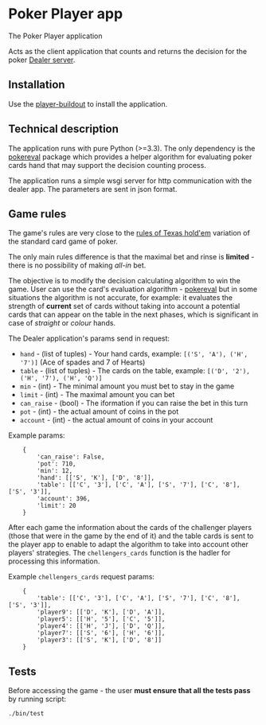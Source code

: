 Poker Player app
================

The Poker Player application

Acts as the client application that counts and returns the decision for the
poker [Dealer server](https://github.com/radekj/dealer).


Installation
------------

Use the [player-buildout](https://github.com/radekj/player-buildout) to install
the application.


Technical description
---------------------

The application runs with pure Python (>=3.3). The only dependency is the
[pokereval](https://github.com/aliang/pokerhand-eval) package which provides a
helper algorithm for evaluating poker cards hand that may support the decision
counting process.

The application runs a simple wsgi server for http communication with the
dealer app. The parameters are sent in json format.


Game rules
----------

The game's rules are very close to the
[rules of Texas hold'em](http://en.wikipedia.org/wiki/Texas_hold_%27em#Rules)
variation of the standard card game of poker.

The only main rules difference is that the maximal bet and rinse is
**limited** - there is no possibility of making *all-in* bet.

The objective is to modify the decision calculating algorithm to win the game.
User can use the card's evaluation algorithm -
[pokereval](https://github.com/aliang/pokerhand-eval) but in some situations
the algorithm is not accurate, for example: it evaluates the strength
of **current** set of cards without taking into account a potential cards
that can appear on the table in the next phases, which is significant in
case of *straight* or *colour* hands.

The Dealer application's params send in request:

- `hand` - (list of tuples) - Your hand cards, example: `[('S', 'A'), ('H', '7')]` 
  (Ace of spades and 7 of Hearts)
- `table` - (list of tuples) - The cards on the table,
  example: `[('D', '2'), ('H', '7'), ('H', 'Q')]` 
- `min` - (int) - The minimal amount you must bet to stay in the game
- `limit` - (int) - The maximal amount you can bet
- `can_raise` - (bool) - The iformation if you can raise the bet in this turn
- `pot` - (int) - the actual amount of coins in the pot
- `account` - (int) - the actual amount of coins in your account

Example params:

```
    {
        'can_raise': False,
        'pot': 710,
        'min': 12,
        'hand': [['S', 'K'], ['D', '8']],
        'table': [['C', '3'], ['C', 'A'], ['S', '7'], ['C', '8'], ['S', '3']],
        'account': 396,
        'limit': 20
    }
```

After each game the information about the cards of the challenger players (those
that were in the game by the end of it) and the table cards is sent to the
player app to enable to adapt the algorithm to take into account other players'
strategies. The `chellengers_cards` function is the hadler for processing this
information.

Example `chellengers_cards` request params:
```
    {
        'table': [['C', '3'], ['C', 'A'], ['S', '7'], ['C', '8'], ['S', '3']],
        'player9': [['D', 'K'], ['D', 'A']],
        'player5': [['H', '5'], ['C', '5']],
        'player4': [['H', 'J'], ['D', 'Q']],
        'player7': [['S', '6'], ['H', '6']],
        'player3': [['S', 'K'], ['D', '8']]
    }
```

Tests
-----

Before accessing the game - the user **must ensure that all the tests pass**
by running script:

`./bin/test`


